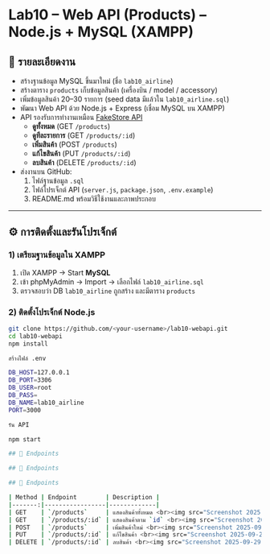 # Lab10 – Web API (Products) – Node.js + MySQL (XAMPP)

## 📌 รายละเอียดงาน
- สร้างฐานข้อมูล MySQL ขึ้นมาใหม่ (ชื่อ `lab10_airline`)
- สร้างตาราง `products` เก็บข้อมูลสินค้า (เครื่องบิน / model / accessory)
- เพิ่มข้อมูลสินค้า 20–30 รายการ (seed data มีแล้วใน `lab10_airline.sql`)
- พัฒนา Web API ด้วย Node.js + Express (เชื่อม MySQL บน XAMPP)
- API รองรับการทำงานเหมือน [FakeStore API](https://fakestoreapi.com/docs#tag/Products)  
  - **ดูทั้งหมด** (GET `/products`)  
  - **ดูทีละรายการ** (GET `/products/:id`)  
  - **เพิ่มสินค้า** (POST `/products`)  
  - **แก้ไขสินค้า** (PUT `/products/:id`)  
  - **ลบสินค้า** (DELETE `/products/:id`)  
- ส่งงานบน GitHub:  
  1. ไฟล์ฐานข้อมูล `.sql`  
  2. ไฟล์โปรเจ็กต์ API (`server.js`, `package.json`, `.env.example`)  
  3. README.md พร้อมวิธีใช้งานและภาพประกอบ  

---

## ⚙️ การติดตั้งและรันโปรเจ็กต์

### 1) เตรียมฐานข้อมูลใน XAMPP
1. เปิด XAMPP → Start **MySQL**
2. เข้า phpMyAdmin → Import → เลือกไฟล์ `lab10_airline.sql`
3. ตรวจสอบว่า DB `lab10_airline` ถูกสร้าง และมีตาราง `products`

### 2) ติดตั้งโปรเจ็กต์ Node.js
```bash
git clone https://github.com/<your-username>/lab10-webapi.git
cd lab10-webapi
npm install

สร้างไฟล์ .env

DB_HOST=127.0.0.1
DB_PORT=3306
DB_USER=root
DB_PASS=
DB_NAME=lab10_airline
PORT=3000

รัน API

npm start

## 🔗 Endpoints

## 🔗 Endpoints

## 🔗 Endpoints

| Method | Endpoint        | Description |
|-------:|-----------------|-------------|
| GET    | `/products`     | แสดงสินค้าทั้งหมด <br><img src="Screenshot 2025-09-29 105045.png" width="520"> |
| GET    | `/products/:id` | แสดงสินค้าตาม `id` <br><img src="Screenshot 2025-09-29 105036.png" width="520"> |
| POST   | `/products`     | เพิ่มสินค้าใหม่ <br><img src="Screenshot 2025-09-29 105028.png" width="520"> |
| PUT    | `/products/:id` | แก้ไขสินค้า <br><img src="Screenshot 2025-09-29 105021.png" width="520"> |
| DELETE | `/products/:id` | ลบสินค้า <br><img src="Screenshot 2025-09-29 105013.png" width="520"> |

